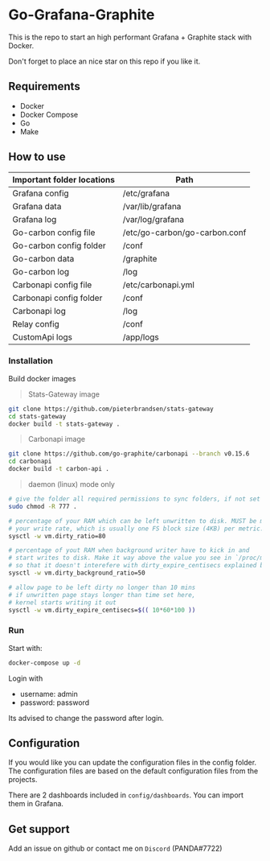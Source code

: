 # Go-Grafana-Graphite

This is the repo to start an high performant Grafana + Graphite stack with Docker.

Don't forget to place an nice star on this repo if you like it.

## Requirements

- Docker
- Docker Compose
- Go
- Make

## How to use

| Important folder locations | Path |
| --- | ----------- |
| Grafana config  | /etc/grafana |
| Grafana data | /var/lib/grafana |
| Grafana log | /var/log/grafana |
| Go-carbon config file | /etc/go-carbon/go-carbon.conf |
| Go-carbon config folder | /conf |
| Go-carbon data | /graphite |
| Go-carbon log | /log |
| Carbonapi config file | /etc/carbonapi.yml |
| Carbonapi config folder | /conf |
| Carbonapi log | /log |
| Relay config | /conf |
| CustomApi logs | /app/logs |

### Installation

Build docker images

> Stats-Gateway image

```bash
git clone https://github.com/pieterbrandsen/stats-gateway
cd stats-gateway
docker build -t stats-gateway .
```

> Carbonapi image

```bash
git clone https://github.com/go-graphite/carbonapi --branch v0.15.6
cd carbonapi
docker build -t carbon-api .
```

> daemon (linux) mode only

```bash
# give the folder all required permissions to sync folders, if not set it will give permission denied.
sudo chmod -R 777 .

# percentage of your RAM which can be left unwritten to disk. MUST be much more than
# your write rate, which is usually one FS block size (4KB) per metric.
sysctl -w vm.dirty_ratio=80

# percentage of yout RAM when background writer have to kick in and
# start writes to disk. Make it way above the value you see in `/proc/meminfo|grep Dirty`
# so that it doesn't interefere with dirty_expire_centisecs explained below
sysctl -w vm.dirty_background_ratio=50

# allow page to be left dirty no longer than 10 mins
# if unwritten page stays longer than time set here,
# kernel starts writing it out
sysctl -w vm.dirty_expire_centisecs=$(( 10*60*100 ))
```

### Run

Start with:

```bash
docker-compose up -d
```

Login with

- username: admin
- password: password

Its advised to change the password after login.

## Configuration

If you would like you can update the configuration files in the config folder. The configuration files are based on the default configuration files from the projects.

There are 2 dashboards included in `config/dashboards`. You can import them in Grafana.

## Get support

Add an issue on github or contact me on `Discord` (PANDA#7722)
